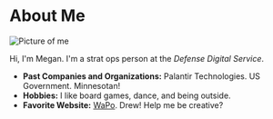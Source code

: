# About Me

![Picture of me](https://avatars1.githubusercontent.com/u/47800496?s=460&v=4)

Hi, I'm Megan. I'm a strat ops person at the *Defense Digital Service*.

- **Past Companies and Organizations:** Palantir Technologies. US Government. Minnesotan!
- **Hobbies:** I like board games, dance, and being outside.
- **Favorite Website:** [WaPo](https://www.washingtonpost.com/).  Drew!  Help me be creative?
